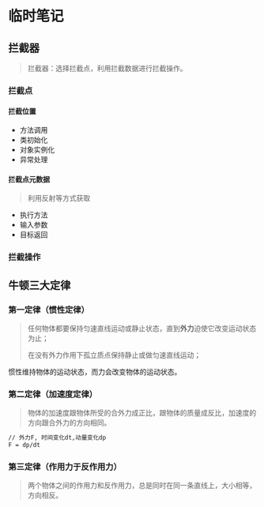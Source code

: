 # 临时笔记



## 拦截器

>  拦截器：选择拦截点，利用拦截数据进行拦截操作。

### 拦截点

#### 拦截位置

* 方法调用
* 类初始化
* 对象实例化
* 异常处理

#### 拦截点元数据

> 利用反射等方式获取

* 执行方法
* 输入参数
* 目标返回

### 拦截操作





## 牛顿三大定律

### 第一定律（惯性定律）

> 任何物体都要保持匀速直线运动或静止状态，直到**外力**迫使它改变运动状态为止；
>
> 在没有外力作用下孤立质点保持静止或做匀速直线运动；

惯性维持物体的运动状态，而力会改变物体的运动状态。

### 第二定律（加速度定律）

> 物体的加速度跟物体所受的合外力成正比，跟物体的质量成反比，加速度的方向跟合外力的方向相同。

```tex
// 外力F, 时间变化dt,动量变化dp
F = dp/dt
```

### 第三定律（作用力于反作用力）

> 两个物体之间的作用力和反作用力，总是同时在同一条直线上，大小相等，方向相反。